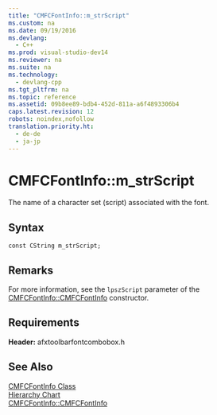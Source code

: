 ```yaml
---
title: "CMFCFontInfo::m_strScript"
ms.custom: na
ms.date: 09/19/2016
ms.devlang: 
  - C++
ms.prod: visual-studio-dev14
ms.reviewer: na
ms.suite: na
ms.technology: 
  - devlang-cpp
ms.tgt_pltfrm: na
ms.topic: reference
ms.assetid: 09b8ee89-bdb4-452d-811a-a6f4893306b4
caps.latest.revision: 12
robots: noindex,nofollow
translation.priority.ht: 
  - de-de
  - ja-jp
---
```

# CMFCFontInfo::m_strScript
The name of a character set (script) associated with the font.  
  
## Syntax  
  
```  
const CString m_strScript;  
```  
  
## Remarks  
 For more information, see the `lpszScript` parameter of the [CMFCFontInfo::CMFCFontInfo](../vs140/CMFCFontInfo--CMFCFontInfo.md) constructor.  
  
## Requirements  
 **Header:** afxtoolbarfontcombobox.h  
  
## See Also  
 [CMFCFontInfo Class](../vs140/CMFCFontInfo-Class.md)   
 [Hierarchy Chart](../vs140/Hierarchy-Chart.md)   
 [CMFCFontInfo::CMFCFontInfo](../vs140/CMFCFontInfo--CMFCFontInfo.md)